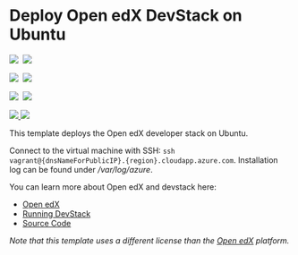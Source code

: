 # Deploy Open edX DevStack on Ubuntu

<IMG SRC="https://azbotstorage.blob.core.windows.net/badges/openedx-devstack-ubuntu/PublicLastTestDate.svg" />&nbsp;
<IMG SRC="https://azbotstorage.blob.core.windows.net/badges/openedx-devstack-ubuntu/PublicDeployment.svg" />&nbsp;

<IMG SRC="https://azbotstorage.blob.core.windows.net/badges/openedx-devstack-ubuntu/FairfaxLastTestDate.svg" />&nbsp;
<IMG SRC="https://azbotstorage.blob.core.windows.net/badges/openedx-devstack-ubuntu/FairfaxDeployment.svg" />&nbsp;

<IMG SRC="https://azbotstorage.blob.core.windows.net/badges/openedx-devstack-ubuntu/BestPracticeResult.svg" />&nbsp;
<IMG SRC="https://azbotstorage.blob.core.windows.net/badges/openedx-devstack-ubuntu/CredScanResult.svg" />&nbsp;

<a href="https://portal.azure.com/#create/Microsoft.Template/uri/https%3A%2F%2Fraw.githubusercontent.com%2FAzure%2Fazure-quickstart-templates%2Fmaster%2Fopenedx-devstack-ubuntu%2Fazuredeploy.json" target="_blank">
    <img src="http://azuredeploy.net/deploybutton.png"/>
</a>
<a href="http://armviz.io/#/?load=https%3A%2F%2Fraw.githubusercontent.com%2FAzure%2Fazure-quickstart-templates%2Fmaster%2Fopenedx-devstack-ubuntu%2Fazuredeploy.json" target="_blank">
    <img src="http://armviz.io/visualizebutton.png"/>
</a>

This template deploys the Open edX developer stack on Ubuntu.

Connect to the virtual machine with SSH: `ssh vagrant@{dnsNameForPublicIP}.{region}.cloudapp.azure.com`. Installation log can be found under */var/log/azure*.

You can learn more about Open edX and devstack here:
- [Open edX](https://open.edx.org)
- [Running DevStack](https://openedx.atlassian.net/wiki/display/OpenOPS/Running+Devstack)
- [Source Code](https://github.com/edx/edx-platform)

*Note that this template uses a different license than the [Open edX](https://github.com/edx/edx-platform/blob/master/LICENSE) platform.*
